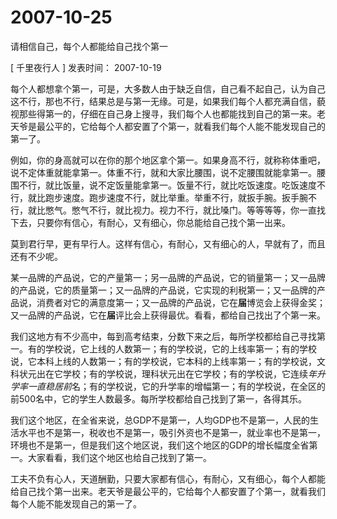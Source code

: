 # 2007-10-25

请相信自己，每个人都能给自己找个第一  

[ 千里夜行人 ]  发表时间： 2007-10-19 

每个人都想拿个第一，可是，大多数人由于缺乏自信，自己看不起自己，认为自己这不行，那也不行，结果总是与第一无缘。可是，如果我们每个人都充满自信，藐视那些得第一的，仔细在自己身上搜寻，我们每个人也都能找到自己的第一来。老天爷是最公平的，它给每个人都安置了个第一，就看我们每个人能不能发现自己的第一了。

例如，你的身高就可以在你的那个地区拿个第一。如果身高不行，就称称体重吧，说不定体重就能拿第一。体重不行，就和大家比腰围，说不定腰围就能拿第一。腰围不行，就比饭量，说不定饭量能拿第一。饭量不行，就比吃饭速度。吃饭速度不行，就比跑步速度。跑步速度不行，就比举重。举重不行，就扳手腕。扳手腕不行，就比憋气。憋气不行，就比视力。视力不行，就比嗓门。等等等等，你一直找下去，只要你有信心，有耐心，又有细心，你总能给自己找个第一出来。

莫到君行早，更有早行人。这样有信心，有耐心，又有细心的人，早就有了，而且还有不少呢。

某一品牌的产品说，它的产量第一；另一品牌的产品说，它的销量第一；又一品牌的产品说，它的质量第一；又一品牌的产品说，它实现的利税第一；又一品牌的产品说，消费者对它的满意度第一；又一品牌的产品说，它在**届**博览会上获得金奖；又一品牌的产品说，它在**届**评比会上获得最优。看看，都给自己找出了个第一来。

我们这地方有不少高中，每到高考结束，分数下来之后，每所学校都给自己寻找第一。有的学校说，它上线的人数第一；有的学校说，它的上线率第一；有的学校说，它本科上线的人数第一；有的学校说，它本科的上线率第一；有的学校说，文科状元出在它学校；有的学校说，理科状元出在它学校；有的学校说，它连续*年升学率一直稳居前*名；有的学校说，它的升学率的增幅第一；有的学校说，在全区的前500名中，它的学生人数最多。每所学校都给自己找到了第一，各得其乐。

我们这个地区，在全省来说，总GDP不是第一，人均GDP也不是第一，人民的生活水平也不是第一，税收也不是第一，吸引外资也不是第一，就业率也不是第一，环境也不是第一，但是我们这个地区说，我们这个地区的GDP的增长幅度全省第一。大家看看，我们这个地区也给自己找到了第一。

工夫不负有心人，天道酬勤，只要大家都有信心，有耐心，又有细心，每个人都能给自己找个第一出来。老天爷是最公平的，它给每个人都安置了个第一，就看我们每个人能不能发现自己的第一了。
